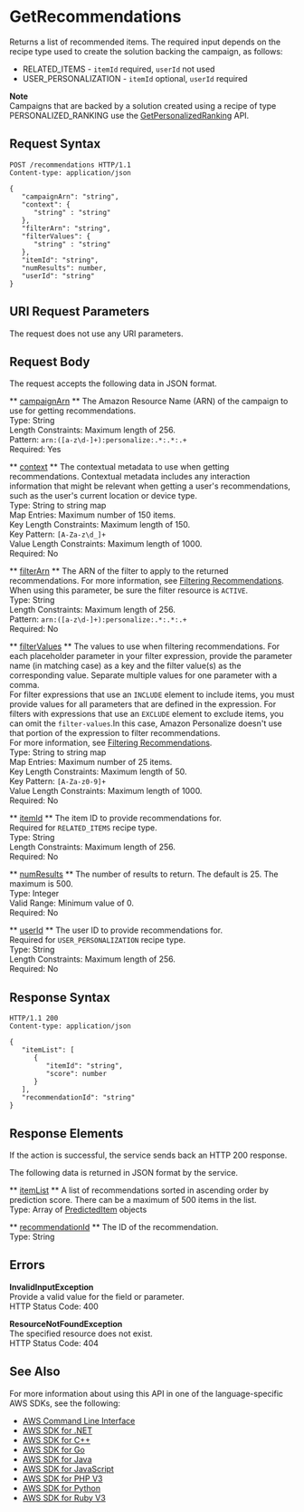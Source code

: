 # GetRecommendations<a name="API_RS_GetRecommendations"></a>

Returns a list of recommended items\. The required input depends on the recipe type used to create the solution backing the campaign, as follows:
+ RELATED\_ITEMS \- `itemId` required, `userId` not used
+ USER\_PERSONALIZATION \- `itemId` optional, `userId` required

**Note**  
Campaigns that are backed by a solution created using a recipe of type PERSONALIZED\_RANKING use the [GetPersonalizedRanking](API_RS_GetPersonalizedRanking.md) API\.

## Request Syntax<a name="API_RS_GetRecommendations_RequestSyntax"></a>

```
POST /recommendations HTTP/1.1
Content-type: application/json

{
   "campaignArn": "string",
   "context": { 
      "string" : "string" 
   },
   "filterArn": "string",
   "filterValues": { 
      "string" : "string" 
   },
   "itemId": "string",
   "numResults": number,
   "userId": "string"
}
```

## URI Request Parameters<a name="API_RS_GetRecommendations_RequestParameters"></a>

The request does not use any URI parameters\.

## Request Body<a name="API_RS_GetRecommendations_RequestBody"></a>

The request accepts the following data in JSON format\.

 ** [campaignArn](#API_RS_GetRecommendations_RequestSyntax) **   <a name="personalize-RS_GetRecommendations-request-campaignArn"></a>
The Amazon Resource Name \(ARN\) of the campaign to use for getting recommendations\.  
Type: String  
Length Constraints: Maximum length of 256\.  
Pattern: `arn:([a-z\d-]+):personalize:.*:.*:.+`   
Required: Yes

 ** [context](#API_RS_GetRecommendations_RequestSyntax) **   <a name="personalize-RS_GetRecommendations-request-context"></a>
The contextual metadata to use when getting recommendations\. Contextual metadata includes any interaction information that might be relevant when getting a user's recommendations, such as the user's current location or device type\.  
Type: String to string map  
Map Entries: Maximum number of 150 items\.  
Key Length Constraints: Maximum length of 150\.  
Key Pattern: `[A-Za-z\d_]+`   
Value Length Constraints: Maximum length of 1000\.  
Required: No

 ** [filterArn](#API_RS_GetRecommendations_RequestSyntax) **   <a name="personalize-RS_GetRecommendations-request-filterArn"></a>
The ARN of the filter to apply to the returned recommendations\. For more information, see [Filtering Recommendations](https://docs.aws.amazon.com/personalize/latest/dg/filter.html)\.  
When using this parameter, be sure the filter resource is `ACTIVE`\.  
Type: String  
Length Constraints: Maximum length of 256\.  
Pattern: `arn:([a-z\d-]+):personalize:.*:.*:.+`   
Required: No

 ** [filterValues](#API_RS_GetRecommendations_RequestSyntax) **   <a name="personalize-RS_GetRecommendations-request-filterValues"></a>
The values to use when filtering recommendations\. For each placeholder parameter in your filter expression, provide the parameter name \(in matching case\) as a key and the filter value\(s\) as the corresponding value\. Separate multiple values for one parameter with a comma\.   
For filter expressions that use an `INCLUDE` element to include items, you must provide values for all parameters that are defined in the expression\. For filters with expressions that use an `EXCLUDE` element to exclude items, you can omit the `filter-values`\.In this case, Amazon Personalize doesn't use that portion of the expression to filter recommendations\.  
For more information, see [Filtering Recommendations](https://docs.aws.amazon.com/personalize/latest/dg/filter.html)\.  
Type: String to string map  
Map Entries: Maximum number of 25 items\.  
Key Length Constraints: Maximum length of 50\.  
Key Pattern: `[A-Za-z0-9]+`   
Value Length Constraints: Maximum length of 1000\.  
Required: No

 ** [itemId](#API_RS_GetRecommendations_RequestSyntax) **   <a name="personalize-RS_GetRecommendations-request-itemId"></a>
The item ID to provide recommendations for\.  
Required for `RELATED_ITEMS` recipe type\.  
Type: String  
Length Constraints: Maximum length of 256\.  
Required: No

 ** [numResults](#API_RS_GetRecommendations_RequestSyntax) **   <a name="personalize-RS_GetRecommendations-request-numResults"></a>
The number of results to return\. The default is 25\. The maximum is 500\.  
Type: Integer  
Valid Range: Minimum value of 0\.  
Required: No

 ** [userId](#API_RS_GetRecommendations_RequestSyntax) **   <a name="personalize-RS_GetRecommendations-request-userId"></a>
The user ID to provide recommendations for\.  
Required for `USER_PERSONALIZATION` recipe type\.  
Type: String  
Length Constraints: Maximum length of 256\.  
Required: No

## Response Syntax<a name="API_RS_GetRecommendations_ResponseSyntax"></a>

```
HTTP/1.1 200
Content-type: application/json

{
   "itemList": [ 
      { 
         "itemId": "string",
         "score": number
      }
   ],
   "recommendationId": "string"
}
```

## Response Elements<a name="API_RS_GetRecommendations_ResponseElements"></a>

If the action is successful, the service sends back an HTTP 200 response\.

The following data is returned in JSON format by the service\.

 ** [itemList](#API_RS_GetRecommendations_ResponseSyntax) **   <a name="personalize-RS_GetRecommendations-response-itemList"></a>
A list of recommendations sorted in ascending order by prediction score\. There can be a maximum of 500 items in the list\.  
Type: Array of [PredictedItem](API_RS_PredictedItem.md) objects

 ** [recommendationId](#API_RS_GetRecommendations_ResponseSyntax) **   <a name="personalize-RS_GetRecommendations-response-recommendationId"></a>
The ID of the recommendation\.  
Type: String

## Errors<a name="API_RS_GetRecommendations_Errors"></a>

 **InvalidInputException**   
Provide a valid value for the field or parameter\.  
HTTP Status Code: 400

 **ResourceNotFoundException**   
The specified resource does not exist\.  
HTTP Status Code: 404

## See Also<a name="API_RS_GetRecommendations_SeeAlso"></a>

For more information about using this API in one of the language\-specific AWS SDKs, see the following:
+  [AWS Command Line Interface](https://docs.aws.amazon.com/goto/aws-cli/personalize-runtime-2018-05-22/GetRecommendations) 
+  [AWS SDK for \.NET](https://docs.aws.amazon.com/goto/DotNetSDKV3/personalize-runtime-2018-05-22/GetRecommendations) 
+  [AWS SDK for C\+\+](https://docs.aws.amazon.com/goto/SdkForCpp/personalize-runtime-2018-05-22/GetRecommendations) 
+  [AWS SDK for Go](https://docs.aws.amazon.com/goto/SdkForGoV1/personalize-runtime-2018-05-22/GetRecommendations) 
+  [AWS SDK for Java](https://docs.aws.amazon.com/goto/SdkForJava/personalize-runtime-2018-05-22/GetRecommendations) 
+  [AWS SDK for JavaScript](https://docs.aws.amazon.com/goto/AWSJavaScriptSDK/personalize-runtime-2018-05-22/GetRecommendations) 
+  [AWS SDK for PHP V3](https://docs.aws.amazon.com/goto/SdkForPHPV3/personalize-runtime-2018-05-22/GetRecommendations) 
+  [AWS SDK for Python](https://docs.aws.amazon.com/goto/boto3/personalize-runtime-2018-05-22/GetRecommendations) 
+  [AWS SDK for Ruby V3](https://docs.aws.amazon.com/goto/SdkForRubyV3/personalize-runtime-2018-05-22/GetRecommendations) 